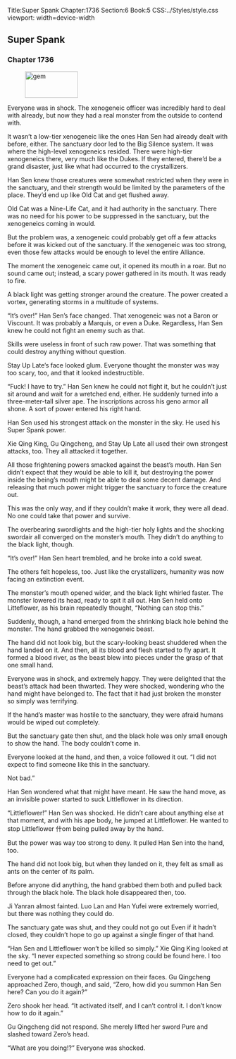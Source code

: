Title:Super Spank 
Chapter:1736 
Section:6 
Book:5 
CSS:../Styles/style.css 
viewport: width=device-width
  
## Super Spank
### Chapter 1736
  
<figure>
	<img src="../Images/gem.gif" alt="gem" id="gem" width="120" height="60" />
</figure>
  

  
Everyone was in shock. The xenogeneic officer was incredibly hard to deal with already, but now they had a real monster from the outside to contend with.

It wasn’t a low-tier xenogeneic like the ones Han Sen had already dealt with before, either. The sanctuary door led to the Big Silence system. It was where the high-level xenogeneics resided. There were high-tier xenogeneics there, very much like the Dukes. If they entered, there’d be a grand disaster, just like what had occurred to the crystallizers.

Han Sen knew those creatures were somewhat restricted when they were in the sanctuary, and their strength would be limited by the parameters of the place. They’d end up like Old Cat and get flushed away.

Old Cat was a Nine-Life Cat, and it had authority in the sanctuary. There was no need for his power to be suppressed in the sanctuary, but the xenogeneics coming in would.

But the problem was, a xenogeneic could probably get off a few attacks before it was kicked out of the sanctuary. If the xenogeneic was too strong, even those few attacks would be enough to level the entire Alliance.

The moment the xenogeneic came out, it opened its mouth in a roar. But no sound came out; instead, a scary power gathered in its mouth. It was ready to fire.

A black light was getting stronger around the creature. The power created a vortex, generating storms in a multitude of systems.

“It’s over!” Han Sen’s face changed. That xenogeneic was not a Baron or Viscount. It was probably a Marquis, or even a Duke. Regardless, Han Sen knew he could not fight an enemy such as that.

Skills were useless in front of such raw power. That was something that could destroy anything without question.

Stay Up Late’s face looked glum. Everyone thought the monster was way too scary, too, and that it looked indestructible.

“Fuck! I have to try.” Han Sen knew he could not fight it, but he couldn’t just sit around and wait for a wretched end, either. He suddenly turned into a three-meter-tall silver ape. The inscriptions across his geno armor all shone. A sort of power entered his right hand.

Han Sen used his strongest attack on the monster in the sky. He used his Super Spank power.

Xie Qing King, Gu Qingcheng, and Stay Up Late all used their own strongest attacks, too. They all attacked it together.

All those frightening powers smacked against the beast’s mouth. Han Sen didn’t expect that they would be able to kill it, but destroying the power inside the being’s mouth might be able to deal some decent damage. And releasing that much power might trigger the sanctuary to force the creature out.

This was the only way, and if they couldn’t make it work, they were all dead. No one could take that power and survive.

The overbearing swordlights and the high-tier holy lights and the shocking swordair all converged on the monster’s mouth. They didn’t do anything to the black light, though.

“It’s over!” Han Sen heart trembled, and he broke into a cold sweat.

The others felt hopeless, too. Just like the crystallizers, humanity was now facing an extinction event.

The monster’s mouth opened wider, and the black light whirled faster. The monster lowered its head, ready to spit it all out. Han Sen held onto Litteflower, as his brain repeatedly thought, “Nothing can stop this.”

Suddenly, though, a hand emerged from the shrinking black hole behind the monster. The hand grabbed the xenogeneic beast.

The hand did not look big, but the scary-looking beast shuddered when the hand landed on it. And then, all its blood and flesh started to fly apart. It formed a blood river, as the beast blew into pieces under the grasp of that one small hand.

Everyone was in shock, and extremely happy. They were delighted that the beast’s attack had been thwarted. They were shocked, wondering who the hand might have belonged to. The fact that it had just broken the monster so simply was terrifying.

If the hand’s master was hostile to the sanctuary, they were afraid humans would be wiped out completely.

But the sanctuary gate then shut, and the black hole was only small enough to show the hand. The body couldn’t come in.

Everyone looked at the hand, and then, a voice followed it out. “I did not expect to find someone like this in the sanctuary.

Not bad.”

Han Sen wondered what that might have meant. He saw the hand move, as an invisible power started to suck Littleflower in its direction.

“Littleflower!” Han Sen was shocked. He didn’t care about anything else at that moment, and with his ape body, he jumped at Littleflower. He wanted to stop Littleflower 什om being pulled away by the hand.

But the power was way too strong to deny. It pulled Han Sen into the hand, too.

The hand did not look big, but when they landed on it, they felt as small as ants on the center of its palm.

Before anyone did anything, the hand grabbed them both and pulled back through the black hole. The black hole disappeared then, too.

Ji Yanran almost fainted. Luo Lan and Han Yufei were extremely worried, but there was nothing they could do.

The sanctuary gate was shut, and they could not go out Even if it hadn’t closed, they couldn’t hope to go up against a single finger of that hand.

“Han Sen and Littleflower won’t be killed so simply.” Xie Qing King looked at the sky. “I never expected something so strong could be found here. I too need to get out.”

Everyone had a complicated expression on their faces. Gu Qingcheng approached Zero, though, and said, “Zero, how did you summon Han Sen here? Can you do it again?”

Zero shook her head. “It activated itself, and I can’t control it. I don’t know how to do it again.”

Gu Qingcheng did not respond. She merely lifted her sword Pure and slashed toward Zero’s head.

“What are you doing!?” Everyone was shocked.